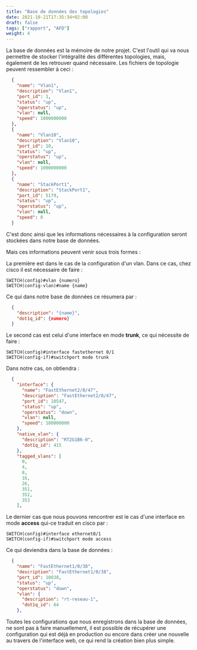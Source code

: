 ```yaml
---
title: "Base de données des topologies"
date: 2021-10-21T17:35:34+02:00
draft: false
tags: ["rapport", "AFD"]
weight: 4
---
```


La base de données est la mémoire de notre projet. C'est l'outil qui va nous permettre de stocker l'intégralité des différentes topologies, mais, également de les retrouver quand nécessaire. Les fichiers de topologie peuvent ressembler à ceci :

```json
  {
    "name": "Vlan1",
    "description": "Vlan1",
    "port_id": 1,
    "status": "up",
    "operstatus": "up",
    "vlan": null,
    "speed": 1000000000
  },
  {
    "name": "Vlan10",
    "description": "Vlan10",
    "port_id": 10,
    "status": "up",
    "operstatus": "up",
    "vlan": null,
    "speed": 1000000000
  },
  {
    "name": "StackPort1",
    "description": "StackPort1",
    "port_id": 5179,
    "status": "up",
    "operstatus": "up",
    "vlan": null,
    "speed": 0
  }
  ```

C'est donc ainsi que les informations nécessaires à la configuration seront stockées dans notre base de données.

Mais ces informations peuvent venir sous trois formes :

La première est dans le cas de la configuration d'un vlan. Dans ce cas, chez cisco il est nécessaire de faire :

```config
SWITCH(config)#vlan {numero}
SWITCH(config-vlan)#name {name}
```

Ce qui dans notre base de données ce résumera par :

```json
  {
    "description": "{name}",
    "dot1q_id": {numero}
  }
```

Le second cas est celui d'une interface en mode **trunk**, ce qui nécessite de faire :

```config
SWITCH(config)#interface fastethernet 0/1
SWITCH(config-if)#switchport mode trunk
```

Dans notre cas, on obtiendra :

```json
  {
    "interface": {
      "name": "FastEthernet2/0/47",
      "description": "FastEthernet2/0/47",
      "port_id": 10547,
      "status": "up",
      "operstatus": "down",
      "vlan": null,
      "speed": 100000000
    },
    "native_vlan": {
      "description": "RT2G1B6-0",
      "dot1q_id": 415
    },
    "tagged_vlans": [
      0,
      4,
      8,
      16,
      26,
      351,
      352,
      353
    ],
```

Le dernier cas que nous pouvons rencontrer est le cas d'une interface en mode **access** qui-ce traduit en cisco par :

```config
SWITCH(config)#interface ethernet0/1
SWITCH(config-if)#switchport mode access
```

Ce qui deviendra dans la base de données :

```json
  {
    "name": "FastEthernet1/0/38",
    "description": "FastEthernet1/0/38",
    "port_id": 10038,
    "status": "up",
    "operstatus": "down",
    "vlan": {
      "description": "rt-reseau-1",
      "dot1q_id": 64
    },
```

Toutes les configurations que nous enregistrons dans la base de données, ne sont pas à faire manuellement, il est possible de récupérer une configuration qui est déjà en production ou encore dans créer une nouvelle au travers de l'interface web, ce qui rend la création bien plus simple.